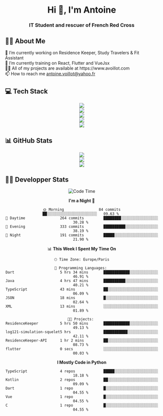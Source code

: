 <h1 align="center" text-decoration="none">Hi 👋, I'm Antoine</h1>
<h3 align="center">IT Student and rescuer of French Red Cross</h3>

  
## 👨‍🎓 About Me
  <div align="left">
🔭 I’m currently working on Residence Keeper, Study Travelers & Fit Assistant</br>
🌱 I’m currently training on React, Flutter and VueJsx</br>
👨‍💻 All of my projects are available at https://www.avoillot.com</br>
📫 How to reach me <a href=mailto:antoine.voillot@yahoo.fr >antoine.voillot@yahoo.fr</a></br>
</div>

## 💻 Tech Stack
<div align="center">
  <img src="https://skillicons.dev/icons?i=react,ts,vue,vite,js,html,css,php,symfony" /></br>
  <img src="https://skillicons.dev/icons?i=c,java,py" /></br>
  <img src="https://skillicons.dev/icons?i=discord,bots" /></br>
<img src="https://skillicons.dev/icons?i=kotlin,flutter" /></br>
  <img src="https://skillicons.dev/icons?i=androidstudio,figma,github,gitlab,postman,vscode" />
</div>

## 📊 GitHub Stats
<div align="center">

![](http://github-profile-summary-cards.vercel.app/api/cards/profile-details?username=Psykoxen&theme=dark)  <br/>
![](https://github-readme-streak-stats.herokuapp.com/?user=Psykoxen&theme=dark&hide_border=false)<br/>
![](https://github-readme-stats.vercel.app/api/top-langs/?username=Psykoxen&theme=dark&hide_border=false&include_all_commits=true&count_private=true&layout=compact)<br/>

</div>

## 👨‍💻 Developper Stats
<div align="center">

<!--START_SECTION:waka-->
![Code Time](http://img.shields.io/badge/Code%20Time-73%20hrs%2050%20mins-blue)

**I'm a Night 🦉** 

```text
🌞 Morning                84 commits          ██░░░░░░░░░░░░░░░░░░░░░░░   09.63 % 
🌆 Daytime                264 commits         ████████░░░░░░░░░░░░░░░░░   30.28 % 
🌃 Evening                333 commits         ██████████░░░░░░░░░░░░░░░   38.19 % 
🌙 Night                  191 commits         █████░░░░░░░░░░░░░░░░░░░░   21.90 % 
```


📊 **This Week I Spent My Time On** 

```text
🕑︎ Time Zone: Europe/Paris

💬 Programming Languages: 
Dart                     5 hrs 34 mins       ████████████░░░░░░░░░░░░░   46.91 % 
Java                     4 hrs 47 mins       ██████████░░░░░░░░░░░░░░░   40.21 % 
TypeScript               43 mins             ██░░░░░░░░░░░░░░░░░░░░░░░   06.09 % 
JSON                     18 mins             █░░░░░░░░░░░░░░░░░░░░░░░░   02.64 % 
XML                      13 mins             ░░░░░░░░░░░░░░░░░░░░░░░░░   01.89 % 

🐱‍💻 Projects: 
ResidenceKeeper          5 hrs 50 mins       ████████████░░░░░░░░░░░░░   49.13 % 
log121-simulation-squelet5 hrs               ███████████░░░░░░░░░░░░░░   42.11 % 
ResidenceKeeper-API      1 hr 2 mins         ██░░░░░░░░░░░░░░░░░░░░░░░   08.73 % 
flutter                  0 secs              ░░░░░░░░░░░░░░░░░░░░░░░░░   00.03 % 
```

**I Mostly Code in Python** 

```text
TypeScript               4 repos             █████░░░░░░░░░░░░░░░░░░░░   18.18 % 
Kotlin                   2 repos             ██░░░░░░░░░░░░░░░░░░░░░░░   09.09 % 
Dart                     1 repo              █░░░░░░░░░░░░░░░░░░░░░░░░   04.55 % 
Vue                      1 repo              █░░░░░░░░░░░░░░░░░░░░░░░░   04.55 % 
C                        1 repo              █░░░░░░░░░░░░░░░░░░░░░░░░   04.55 % 
```




<!--END_SECTION:waka-->

</div>
